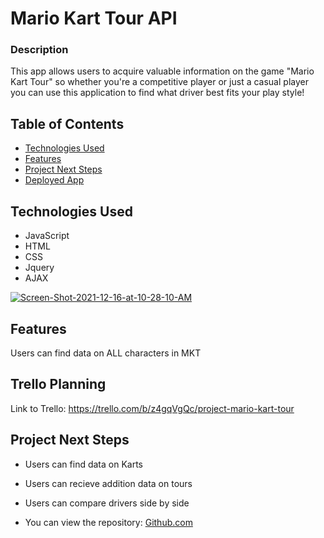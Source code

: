 # Mario Kart Tour API

### Description
This app allows users to acquire valuable information on the game "Mario Kart Tour" so whether you're a competitive player or just a casual player you can use this application to find what driver best fits your play style!

## Table of Contents
* [Technologies Used](#technologiesused)
* [Features](#features)
* [Project Next Steps](#nextsteps)
* [Deployed App](#deployment)

## <a name="technologiesused"></a>Technologies Used
* JavaScript
* HTML
* CSS
* Jquery
* AJAX

<a href='https://postimg.cc/w3x596v0' target='_blank'><img src='https://i.postimg.cc/w3x596v0/Screen-Shot-2021-12-16-at-10-28-10-AM.png' border='0' alt='Screen-Shot-2021-12-16-at-10-28-10-AM'/></a>


## Features
Users can find data on ALL characters in MKT

## Trello Planning
Link to Trello: https://trello.com/b/z4gqVgQc/project-mario-kart-tour

## <a name="nextsteps"></a>Project Next Steps
* Users can find data on Karts
* Users can recieve addition data on tours
* Users can compare drivers side by side


* You can view the repository:
[Github.com](https://github.com/Micahlou/Mario-Kart-API)





